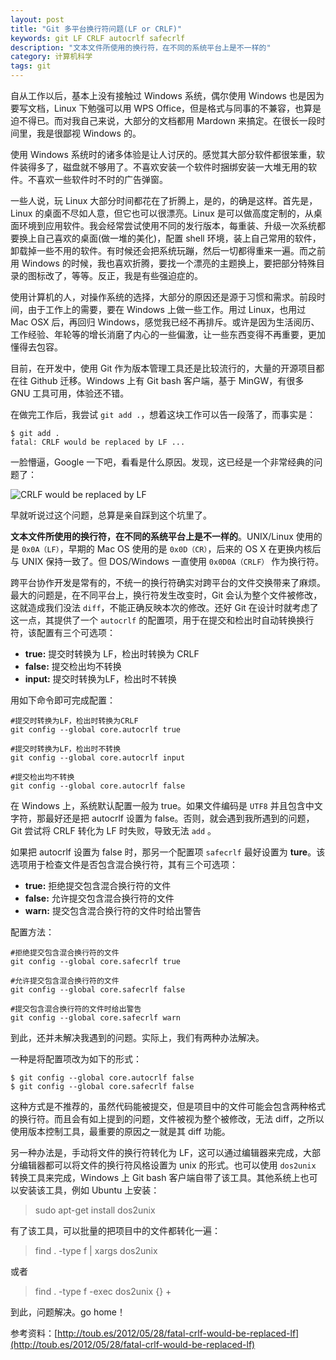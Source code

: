```yaml
---
layout: post
title: "Git 多平台换行符问题(LF or CRLF)"
keywords: git LF CRLF autocrlf safecrlf
description: "文本文件所使用的换行符，在不同的系统平台上是不一样的"
category: 计算机科学
tags: git
---
```


自从工作以后，基本上没有接触过 Windows 系统，偶尔使用 Windows 也是因为要写文档，Linux 下勉强可以用 WPS Office，但是格式与同事的不兼容，也算是迫不得已。而对我自己来说，大部分的文档都用 Mardown 来搞定。在很长一段时间里，我是很鄙视 Windows 的。

使用 Windows 系统时的诸多体验是让人讨厌的。感觉其大部分软件都很笨重，软件装得多了，磁盘就不够用了。不喜欢安装一个软件时捆绑安装一大堆无用的软件。不喜欢一些软件时不时的广告弹窗。

一些人说，玩 Linux 大部分时间都花在了折腾上，是的，的确是这样。首先是，Linux 的桌面不尽如人意，但它也可以很漂亮。Linux 是可以做高度定制的，从桌面环境到应用软件。我会经常尝试使用不同的发行版本，每重装、升级一次系统都要换上自己喜欢的桌面(做一堆的美化)，配置 shell 环境，装上自己常用的软件，卸载掉一些不用的软件。有时候还会把系统玩蹦，然后一切都得重来一遍。而之前用 Windows 的时候，我也喜欢折腾，要找一个漂亮的主题换上，要把部分特殊目录的图标改了，等等。反正，我是有些强迫症的。

使用计算机的人，对操作系统的选择，大部分的原因还是源于习惯和需求。前段时间，由于工作上的需要，要在 Windows 上做一些工作。用过 Linux，也用过 Mac OSX 后，再回归 Windows，感觉我已经不再排斥。或许是因为生活阅历、工作经验、年轮等的增长消磨了内心的一些偏激，让一些东西变得不再重要，更加懂得去包容。

目前，在开发中，使用 Git 作为版本管理工具还是比较流行的，大量的开源项目都在往 Github 迁移。Windows 上有 Git bash 客户端，基于 MinGW，有很多 GNU 工具可用，体验还不错。

在做完工作后，我尝试 `git add .`，想着这块工作可以告一段落了，而事实是：

```
$ git add .
fatal: CRLF would be replaced by LF ...
```

一脸懵逼，Google 一下吧，看看是什么原因。发现，这已经是一个非常经典的问题了：

![CRLF would be replaced by LF](http://wx1.sinaimg.cn/mw690/c3c88275ly1fdsav3d6yjj20hs0d5afx.jpg)

早就听说过这个问题，总算是亲自踩到这个坑里了。

**文本文件所使用的换行符，在不同的系统平台上是不一样的**。UNIX/Linux 使用的是 `0x0A（LF）`，早期的 Mac OS 使用的是 `0x0D（CR）`，后来的 OS X 在更换内核后与 UNIX 保持一致了。但 DOS/Windows 一直使用 `0x0D0A（CRLF）` 作为换行符。

跨平台协作开发是常有的，不统一的换行符确实对跨平台的文件交换带来了麻烦。最大的问题是，在不同平台上，换行符发生改变时，Git 会认为整个文件被修改，这就造成我们没法 `diff`，不能正确反映本次的修改。还好 Git 在设计时就考虑了这一点，其提供了一个 `autocrlf` 的配置项，用于在提交和检出时自动转换换行符，该配置有三个可选项：

- **true:** 提交时转换为 LF，检出时转换为 CRLF
- **false:** 提交检出均不转换
- **input:** 提交时转换为LF，检出时不转换

用如下命令即可完成配置：

```
#提交时转换为LF，检出时转换为CRLF
git config --global core.autocrlf true   

#提交时转换为LF，检出时不转换
git config --global core.autocrlf input   

#提交检出均不转换
git config --global core.autocrlf false
```

在 Windows 上，系统默认配置一般为 true。如果文件编码是 `UTF8` 并且包含中文字符，那最好还是把 autocrlf 设置为 false。否则，就会遇到我所遇到的问题，Git 尝试将 CRLF 转化为 LF 时失败，导致无法  `add` 。

如果把 autocrlf 设置为 false 时，那另一个配置项 `safecrlf` 最好设置为 **ture**。该选项用于检查文件是否包含混合换行符，其有三个可选项：

- **true:** 拒绝提交包含混合换行符的文件
- **false:** 允许提交包含混合换行符的文件
- **warn:** 提交包含混合换行符的文件时给出警告

配置方法：

```
#拒绝提交包含混合换行符的文件
git config --global core.safecrlf true   

#允许提交包含混合换行符的文件
git config --global core.safecrlf false   

#提交包含混合换行符的文件时给出警告
git config --global core.safecrlf warn
```

到此，还并未解决我遇到的问题。实际上，我们有两种办法解决。

一种是将配置项改为如下的形式：

```
$ git config --global core.autocrlf false
$ git config --global core.safecrlf false
```

这种方式是不推荐的，虽然代码能被提交，但是项目中的文件可能会包含两种格式的换行符。而且会有如上提到的问题，文件被视为整个被修改，无法 diff，之所以使用版本控制工具，最重要的原因之一就是其 diff 功能。

另一种办法是，手动将文件的换行符转化为 LF，这可以通过编辑器来完成，大部分编辑器都可以将文件的换行符风格设置为 unix 的形式。也可以使用 `dos2unix` 转换工具来完成，Windows 上 Git bash 客户端自带了该工具。其他系统上也可以安装该工具，例如 Ubuntu 上安装：

> sudo apt-get install dos2unix

有了该工具，可以批量的把项目中的文件都转化一遍：

> find . -type f | xargs dos2unix

或者

> find . -type f -exec dos2unix {} +

到此，问题解决。go home！



参考资料：[http://toub.es/2012/05/28/fatal-crlf-would-be-replaced-lf](http://toub.es/2012/05/28/fatal-crlf-would-be-replaced-lf)